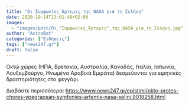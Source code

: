 ```yaml
---
title: "Οι Συμφωνίες Άρτεμις της NASA για τη Σελήνη"
date: 2020-10-14T13:01:48+02:00
images:
  - "images/post/Οι_"Συμφωνίες_Άρτεμις"_της_NASA_για_τη_Σελήνη.jpg"
author: "AstroBot"
categories: ["Ειδήσεις"]
tags: ["news247.gr"]
draft: false
---
```


Οκτώ χώρες (ΗΠΑ, Βρετανία, Αυστραλία, Καναδάς, Ιταλία, Ιαπωνία, Λουξεμβούργο, Ηνωμένα Αραβικά Εμιράτα) δεσμεύονται για ειρηνικές δραστηριότητες στο φεγγάρι.

Διαβάστε περισσότερα: https://www.news247.gr/epistimi/okto-protes-chores-ypegrapsan-symfonies-artemis-nasa-selini.9018258.html

